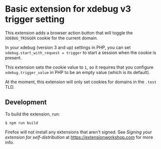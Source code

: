 # Basic extension for xdebug v3 trigger setting

This extension adds a browser action button that will toggle the `XDEBUG_TRIGGER` cookie for the current domain.

In your xdebug (version 3 and up) settings in PHP, you can set `xdebug.start_with_request = trigger` to start a session when the cookie is present.

This extension sets the cookie value to `1`, so it requires that you configure `xdebug.trigger_value` in PHP to be an empty value (which is its default).

At the moment, this extension will only set cookies for domains in the `.test` TLD.

## Development

To build the extension, run:

```
$ npm run build
```

Firefox will not install any extensions that aren't signed. See _Signing your extension for self-distribution_ at https://extensionworkshop.com for more info.
